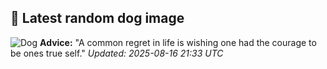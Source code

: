 ## 🐶 Latest random dog image
![Dog](https://images.dog.ceo/breeds/bulldog-boston/n02096585_6766.jpg)
**Advice:** "A common regret in life is wishing one had the courage to be ones true self."
*Updated: 2025-08-16 21:33 UTC*
